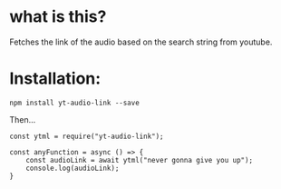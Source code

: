 # what is this?

Fetches the link of the audio based on the search string from youtube.


# Installation:

`npm install yt-audio-link --save`

Then...

```
const ytml = require("yt-audio-link");

const anyFunction = async () => {
    const audioLink = await ytml("never gonna give you up");
    console.log(audioLink);
} 
```